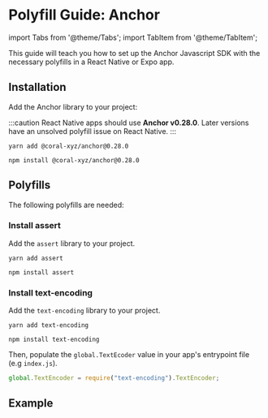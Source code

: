 # Polyfill Guide: Anchor

import Tabs from '@theme/Tabs';
import TabItem from '@theme/TabItem';

This guide will teach you how to set up the Anchor Javascript SDK with the necessary polyfills in a React Native or Expo app.

## Installation

Add the Anchor library to your project:

:::caution
React Native apps should use **Anchor v0.28.0**. Later versions have an unsolved polyfill issue on React Native.
:::
<Tabs>
<TabItem value="yarn" label="yarn">

```shell
yarn add @coral-xyz/anchor@0.28.0
```

</TabItem>
<TabItem value="npm" label="npm">

```shell
npm install @coral-xyz/anchor@0.28.0
```

</TabItem>
</Tabs>

## Polyfills

The following polyfills are needed:

### Install assert

Add the `assert` library to your project.

<Tabs>
<TabItem value="yarn" label="yarn">

```shell
yarn add assert
```

</TabItem>
<TabItem value="npm" label="npm">

```shell
npm install assert
```

</TabItem>
</Tabs>

### Install text-encoding

Add the `text-encoding` library to your project.

<Tabs>
<TabItem value="yarn" label="yarn">

```shell
yarn add text-encoding
```

</TabItem>
<TabItem value="npm" label="npm">

```shell
npm install text-encoding
```

</TabItem>
</Tabs>

Then, populate the `global.TextEcoder` value in your app's entrypoint file (e.g `index.js`).

```js
global.TextEncoder = require("text-encoding").TextEncoder;
```

## Example
